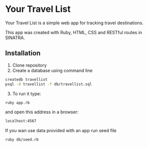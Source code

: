 # Your Travel List

Your Travel List is a simple web app for tracking travel destinations.

This app was created with Ruby, HTML, CSS and RESTful routes in SINATRA.
## Installation
1. Clone repository
2. Create a database using command line


```bash
createdb travellist
psql -d travellist -f db/travellist.sql
```
3. To run it type:


```bash
ruby app.rb
```
and open this address in a browser:

```bash
localhost:4567
```
If you wan use data provided with an app run seed file
```bash
ruby db/seed.rb
```
